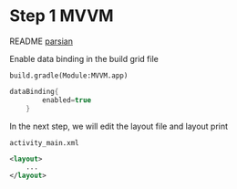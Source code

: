 # Step 1 MVVM

README <a href="./README_fa.md">parsian</a>

Enable data binding in the build grid file

``build.gradle(Module:MVVM.app)``
```groovy
dataBinding{
        enabled=true
    }
```

In the next step, we will edit the layout file and layout print

``activity_main.xml``
```xml
<layout>
    ...
</layout>
```

